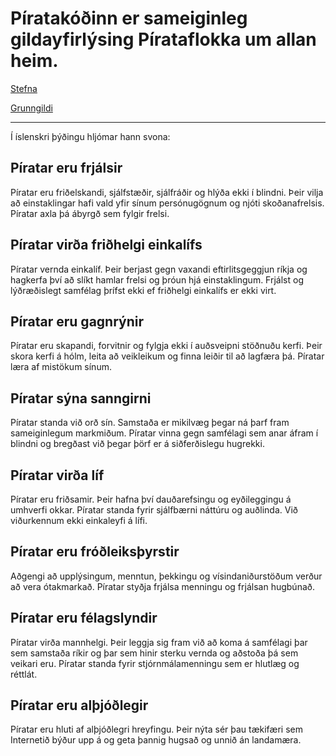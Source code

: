 # Píratakóðinn er sameiginleg gildayfirlýsing Pírataflokka um allan heim.

[Stefna](README.md)

[Grunngildi](grunnstefna.md)

---

Í íslenskri þýðingu hljómar hann svona:

## Píratar eru frjálsir
Píratar eru friðelskandi, sjálfstæðir, sjálfráðir og hlýða ekki í blindni. Þeir vilja að einstaklingar hafi vald yfir sínum persónugögnum og njóti skoðanafrelsis. Píratar axla þá ábyrgð sem fylgir frelsi.

## Píratar virða friðhelgi einkalífs
Píratar vernda einkalíf. Þeir berjast gegn vaxandi eftirlitsgeggjun ríkja og hagkerfa því að slíkt hamlar frelsi og þróun hjá einstaklingum. Frjálst og lýðræðislegt samfélag þrífst ekki ef friðhelgi einkalífs er ekki virt.

## Píratar eru gagnrýnir
Píratar eru skapandi, forvitnir og fylgja ekki í auðsveipni stöðnuðu kerfi. Þeir skora kerfi á hólm, leita að veikleikum og finna leiðir til að lagfæra þá. Píratar læra af mistökum sínum.

## Píratar sýna sanngirni
Píratar standa við orð sín. Samstaða er mikilvæg þegar ná þarf fram sameiginlegum markmiðum. Píratar vinna gegn samfélagi sem anar áfram í blindni og bregðast við þegar þörf er á siðferðislegu hugrekki.

## Píratar virða líf
Píratar eru friðsamir. Þeir hafna því dauðarefsingu og eyðileggingu á umhverfi okkar. Píratar standa fyrir sjálfbærni náttúru og auðlinda. Við viðurkennum ekki einkaleyfi á lífi.

## Píratar eru fróðleiksþyrstir
Aðgengi að upplýsingum, menntun, þekkingu og vísindaniðurstöðum verður að vera ótakmarkað. Píratar styðja frjálsa menningu og frjálsan hugbúnað.

## Píratar eru félagslyndir
Píratar virða mannhelgi. Þeir leggja sig fram við að koma á samfélagi þar sem samstaða ríkir og þar sem hinir sterku vernda og aðstoða þá sem veikari eru. Píratar standa fyrir stjórnmálamenningu sem er hlutlæg og réttlát.

## Píratar eru alþjóðlegir
Píratar eru hluti af alþjóðlegri hreyfingu. Þeir nýta sér þau tækifæri sem Internetið býður upp á og geta þannig hugsað og unnið án landamæra.
